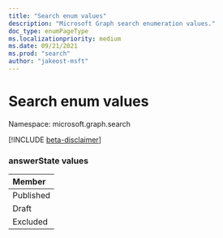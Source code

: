```yaml
---
title: "Search enum values"
description: "Microsoft Graph search enumeration values."
doc_type: enumPageType
ms.localizationpriority: medium
ms.date: 09/21/2021
ms.prod: "search"
author: "jakeost-msft"
---
```


# Search enum values

Namespace: microsoft.graph.search

[!INCLUDE [beta-disclaimer](../../includes/beta-disclaimer.md)]

### answerState values

|Member|
|:---|
|Published|
|Draft|
|Excluded|

<!--
{
  "type": "#page.annotation",
  "namespace": "microsoft.graph.search"
}
-->